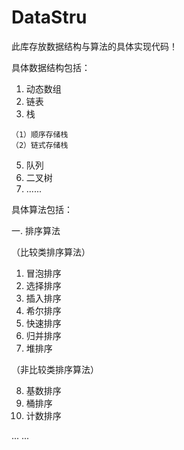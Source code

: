 # DataStru
此库存放数据结构与算法的具体实现代码！

具体数据结构包括：
  1. 动态数组
  2. 链表
  3. 栈
  
    （1）顺序存储栈
    （2）链式存储栈
    
  5. 队列
  6. 二叉树 
  7. ......

具体算法包括：

一. 排序算法

  （比较类排序算法）
  
 1. 冒泡排序
 2. 选择排序
 3. 插入排序
 4. 希尔排序
 5. 快速排序
 6. 归并排序
 7. 堆排序
 
 （非比较类排序算法）
 
 8. 基数排序
 9. 桶排序
 10. 计数排序
 
 ... ...
        
